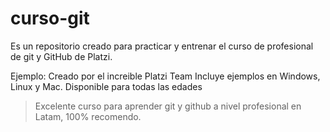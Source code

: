 # curso-git

Es un repositorio creado para practicar y entrenar el curso de profesional de git y GitHub de Platzi.

Ejemplo:
Creado por el increible Platzi Team
Incluye ejemplos en Windows, Linux y Mac.
Disponible para todas las edades

>Excelente curso para aprender git y github a nivel profesional en Latam, 100% recomendo.
